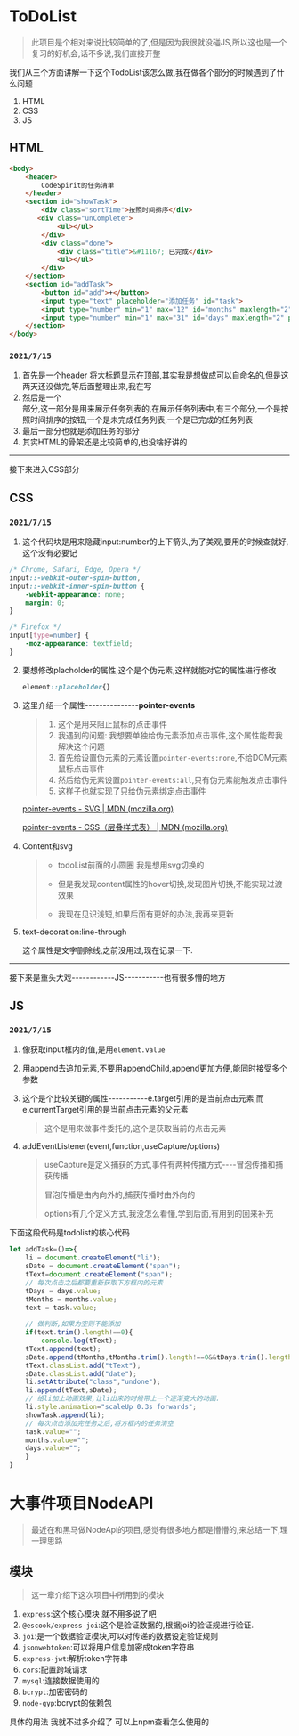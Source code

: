 # ToDoList

> 此项目是个相对来说比较简单的了,但是因为我很就没碰JS,所以这也是一个复习的好机会,话不多说,我们直接开整

我们从三个方面讲解一下这个TodoList该怎么做,我在做各个部分的时候遇到了什么问题

1. HTML
2. CSS
3. JS

## HTML

```html
<body>
    <header>
        CodeSpirit的任务清单
    </header>
    <section id="showTask">
        <div class="sortTime">按照时间排序</div>
       <div class="unComplete">
            <ul></ul>
        </div>
        <div class="done">
            <div class="title">&#11167; 已完成</div>
            <ul></ul>
        </div>
    </section>
    <section id="addTask">
        <button id="add">+</button>
        <input type="text" placeholder="添加任务" id="task">
        <input type="number" min="1" max="12" id="months" maxlength="2" placeholder="M">
        <input type="number" min="1" max="31" id="days" maxlength="2" placeholder="D">
    </section>
</body>
```

### `2021/7/15`

1. 首先是一个header 将大标题显示在顶部,其实我是想做成可以自命名的,但是这两天还没做完,等后面整理出来,我在写
2. 然后是一个<section>部分,这一部分是用来展示任务列表的,在展示任务列表中,有三个部分,一个是按照时间排序的按钮,一个是未完成任务列表,一个是已完成的任务列表
3. 最后一部分也就是添加任务的部分
4. 其实HTML的骨架还是比较简单的,也没啥好讲的

---

接下来进入CSS部分

## CSS

###  `2021/7/15`

1. 这个代码块是用来隐藏input:number的上下箭头,为了美观,要用的时候查就好,这个没有必要记

```css
/* Chrome, Safari, Edge, Opera */
input::-webkit-outer-spin-button,
input::-webkit-inner-spin-button {
    -webkit-appearance: none;
    margin: 0;
}

/* Firefox */
input[type=number] {
    -moz-appearance: textfield;
}
```

2. 要想修改placholder的属性,这个是个伪元素,这样就能对它的属性进行修改

   ```css
   element::placeholder{}
   ```

3. 这里介绍一个属性---------------**pointer-events**

   > 1. 这个是用来阻止鼠标的点击事件
   > 2. 我遇到的问题: 我想要单独给伪元素添加点击事件,这个属性能帮我解决这个问题
   > 3. 首先给设置伪元素的元素设置`pointer-events:none`,不给DOM元素鼠标点击事件
   > 4. 然后给伪元素设置`pointer-events:all`,只有伪元素能触发点击事件
   > 5. 这样子也就实现了只给伪元素绑定点击事件

   [pointer-events - SVG | MDN (mozilla.org)](https://developer.mozilla.org/zh-CN/docs/Web/SVG/Attribute/pointer-events)

   [pointer-events - CSS（层叠样式表） | MDN (mozilla.org)](https://developer.mozilla.org/zh-CN/docs/Web/CSS/pointer-events)

4. Content和svg

   > * todoList前面的小圆圈 我是想用svg切换的
   >
   > * 但是我发现content属性的hover切换,发现图片切换,不能实现过渡效果
   >
   > * 我现在见识浅短,如果后面有更好的办法,我再来更新

5. text-decoration:line-through

   这个属性是文字删除线,之前没用过,现在记录一下.

---

接下来是重头大戏------------JS-----------也有很多懵的地方

## JS

### `2021/7/15`

1. 像获取input框内的值,是用`element.value`

2. 用append去追加元素,不要用appendChild,append更加方便,能同时接受多个参数

3. 这个是个比较关键的属性-----------e.target引用的是当前点击元素,而e.currentTarget引用的是当前点击元素的父元素

   > 这个是用来做事件委托的,这个是获取当前的点击元素

4. addEventListener(event,function,useCapture/options)

   > useCapture是定义捕获的方式,事件有两种传播方式----冒泡传播和捕获传播
   >
   > 冒泡传播是由内向外的,捕获传播时由外向的
   >
   > options有几个定义方式,我没怎么看懂,学到后面,有用到的回来补充

下面这段代码是todolist的核心代码

```js
let addTask=()=>{
    li = document.createElement("li");
    sDate = document.createElement("span");
    tText=document.createElement("span");
    // 每次点击之后都要重新获取下方框内的元素
    tDays = days.value;
    tMonths = months.value;
    text = task.value;
    
    // 做判断,如果为空则不能添加
    if(text.trim().length!==0){
        console.log(tText);
    tText.append(text);    
    sDate.append(tMonths,tMonths.trim().length!==0&&tDays.trim().length!==0?"/":"",tDays);
    tText.classList.add("tText");
    sDate.classList.add("date");
    li.setAttribute("class","undone");
    li.append(tText,sDate);
    // 给li加上动画效果,让li出来的时候带上一个逐渐变大的动画.
    li.style.animation="scaleUp 0.3s forwards";
    showTask.append(li);
    // 每次点击添加完任务之后,将方框内的任务清空
    task.value="";
    months.value="";
    days.value="";
    }
}
```

# 大事件项目NodeAPI

> 最近在和黑马做NodeApi的项目,感觉有很多地方都是懵懵的,来总结一下,理一理思路

## 模块

> 这一章介绍下这次项目中所用到的模块

1. `express`:这个核心模块 就不用多说了吧
2. `@escook/express-joi`:这个是验证数据的,根据joi的验证规进行验证.
3. `joi`:是一个数据验证模块,可以对传递的数据设定验证规则
4. `jsonwebtoken`:可以将用户信息加密成token字符串
5. `express-jwt`:解析token字符串
6. `cors`:配置跨域请求
7. `mysql`:连接数据使用的
8. `bcrypt`:加密密码的
9. `node-gyp`:bcrypt的依赖包

具体的用法 我就不过多介绍了 可以上npm查看怎么使用的

